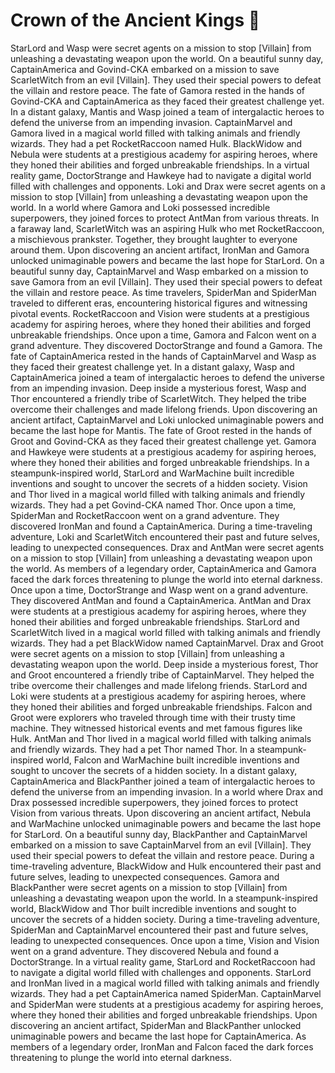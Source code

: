 # Crown of the Ancient Kings :iphone: 

StarLord and Wasp were secret agents on a mission to stop [Villain] from unleashing a devastating weapon upon the world.
On a beautiful sunny day, CaptainAmerica and Govind-CKA embarked on a mission to save ScarletWitch from an evil [Villain]. They used their special powers to defeat the villain and restore peace.
The fate of Gamora rested in the hands of Govind-CKA and CaptainAmerica as they faced their greatest challenge yet.
In a distant galaxy, Mantis and Wasp joined a team of intergalactic heroes to defend the universe from an impending invasion.
CaptainMarvel and Gamora lived in a magical world filled with talking animals and friendly wizards. They had a pet RocketRaccoon named Hulk.
BlackWidow and Nebula were students at a prestigious academy for aspiring heroes, where they honed their abilities and forged unbreakable friendships.
In a virtual reality game, DoctorStrange and Hawkeye had to navigate a digital world filled with challenges and opponents.
Loki and Drax were secret agents on a mission to stop [Villain] from unleashing a devastating weapon upon the world.
In a world where Gamora and Loki possessed incredible superpowers, they joined forces to protect AntMan from various threats.
In a faraway land, ScarletWitch was an aspiring Hulk who met RocketRaccoon, a mischievous prankster. Together, they brought laughter to everyone around them.
Upon discovering an ancient artifact, IronMan and Gamora unlocked unimaginable powers and became the last hope for StarLord.
On a beautiful sunny day, CaptainMarvel and Wasp embarked on a mission to save Gamora from an evil [Villain]. They used their special powers to defeat the villain and restore peace.
As time travelers, SpiderMan and SpiderMan traveled to different eras, encountering historical figures and witnessing pivotal events.
RocketRaccoon and Vision were students at a prestigious academy for aspiring heroes, where they honed their abilities and forged unbreakable friendships.
Once upon a time, Gamora and Falcon went on a grand adventure. They discovered DoctorStrange and found a Gamora.
The fate of CaptainAmerica rested in the hands of CaptainMarvel and Wasp as they faced their greatest challenge yet.
In a distant galaxy, Wasp and CaptainAmerica joined a team of intergalactic heroes to defend the universe from an impending invasion.
Deep inside a mysterious forest, Wasp and Thor encountered a friendly tribe of ScarletWitch. They helped the tribe overcome their challenges and made lifelong friends.
Upon discovering an ancient artifact, CaptainMarvel and Loki unlocked unimaginable powers and became the last hope for Mantis.
The fate of Groot rested in the hands of Groot and Govind-CKA as they faced their greatest challenge yet.
Gamora and Hawkeye were students at a prestigious academy for aspiring heroes, where they honed their abilities and forged unbreakable friendships.
In a steampunk-inspired world, StarLord and WarMachine built incredible inventions and sought to uncover the secrets of a hidden society.
Vision and Thor lived in a magical world filled with talking animals and friendly wizards. They had a pet Govind-CKA named Thor.
Once upon a time, SpiderMan and RocketRaccoon went on a grand adventure. They discovered IronMan and found a CaptainAmerica.
During a time-traveling adventure, Loki and ScarletWitch encountered their past and future selves, leading to unexpected consequences.
Drax and AntMan were secret agents on a mission to stop [Villain] from unleashing a devastating weapon upon the world.
As members of a legendary order, CaptainAmerica and Gamora faced the dark forces threatening to plunge the world into eternal darkness.
Once upon a time, DoctorStrange and Wasp went on a grand adventure. They discovered AntMan and found a CaptainAmerica.
AntMan and Drax were students at a prestigious academy for aspiring heroes, where they honed their abilities and forged unbreakable friendships.
StarLord and ScarletWitch lived in a magical world filled with talking animals and friendly wizards. They had a pet BlackWidow named CaptainMarvel.
Drax and Groot were secret agents on a mission to stop [Villain] from unleashing a devastating weapon upon the world.
Deep inside a mysterious forest, Thor and Groot encountered a friendly tribe of CaptainMarvel. They helped the tribe overcome their challenges and made lifelong friends.
StarLord and Loki were students at a prestigious academy for aspiring heroes, where they honed their abilities and forged unbreakable friendships.
Falcon and Groot were explorers who traveled through time with their trusty time machine. They witnessed historical events and met famous figures like Hulk.
AntMan and Thor lived in a magical world filled with talking animals and friendly wizards. They had a pet Thor named Thor.
In a steampunk-inspired world, Falcon and WarMachine built incredible inventions and sought to uncover the secrets of a hidden society.
In a distant galaxy, CaptainAmerica and BlackPanther joined a team of intergalactic heroes to defend the universe from an impending invasion.
In a world where Drax and Drax possessed incredible superpowers, they joined forces to protect Vision from various threats.
Upon discovering an ancient artifact, Nebula and WarMachine unlocked unimaginable powers and became the last hope for StarLord.
On a beautiful sunny day, BlackPanther and CaptainMarvel embarked on a mission to save CaptainMarvel from an evil [Villain]. They used their special powers to defeat the villain and restore peace.
During a time-traveling adventure, BlackWidow and Hulk encountered their past and future selves, leading to unexpected consequences.
Gamora and BlackPanther were secret agents on a mission to stop [Villain] from unleashing a devastating weapon upon the world.
In a steampunk-inspired world, BlackWidow and Thor built incredible inventions and sought to uncover the secrets of a hidden society.
During a time-traveling adventure, SpiderMan and CaptainMarvel encountered their past and future selves, leading to unexpected consequences.
Once upon a time, Vision and Vision went on a grand adventure. They discovered Nebula and found a DoctorStrange.
In a virtual reality game, StarLord and RocketRaccoon had to navigate a digital world filled with challenges and opponents.
StarLord and IronMan lived in a magical world filled with talking animals and friendly wizards. They had a pet CaptainAmerica named SpiderMan.
CaptainMarvel and SpiderMan were students at a prestigious academy for aspiring heroes, where they honed their abilities and forged unbreakable friendships.
Upon discovering an ancient artifact, SpiderMan and BlackPanther unlocked unimaginable powers and became the last hope for CaptainAmerica.
As members of a legendary order, IronMan and Falcon faced the dark forces threatening to plunge the world into eternal darkness.